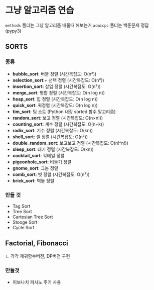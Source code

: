 # 그냥 알고리즘 연습
`methods` 폴더는 그냥 알고리즘 배울때 해보는거
`acmicpc` 폴더는 백준문제 정답 (pypy3)

## SORTS
### 종류
+ **bubble_sort**: 버블 정렬 (시간복잡도: O(n²))
+ **selection_sort**:+  선택 정렬 (시간복잡도: O(n²))
+ **insertion_sort**: 삽입 정렬 (시간복잡도: O(n²))
+ **merge_sort**: 병합 정렬 (시간복잡도: O(n log n))
+ **heap_sort**: 힙 정렬 (시간복잡도: O(n log n))
+ **quick_sort**: 퀵정렬 (시간복잡도: O(n log n))
+ **tim_sort**: 팀 소트 (Python 내장 sorted 함수 알고리즘)
+ **random_sort**: 보고 정렬 (시간복잡도: O(n×n!))
+ **counting_sort**: 계수 정렬 (시간복잡도: O(n+k))
+ **radix_sort**: 기수 정렬 (시간복잡도: O(kn))
+ **shell_sort**: 셸 정렬 (시간복잡도: O(n²))
+ **double_random_sort**: 보고보고 정렬 (시간복잡도: O(n!^n!))
+ **sleep_sort**: 대기 정렬 (시간복잡도: O(kn))
+ **cocktail_sort**: 칵테일 정렬
+ **pigeonhole_sort**: 비둘기 정렬
+ **gnome_sort**: 그놈 정렬
+ **comb_sort**: 빗 정렬 (시간복잡도: O(n²))
+ **brick_sort**: 벽돌 정렬 

### 만들 것
+ Tag Sort
+ Tree Sort
+ Cartesian Tree Sort
+ Stooge Sort
+ Cycle Sort

## Factorial, Fibonacci
ㄴ 각각 제귀함수버전, DP버전 구현

### 만들것
+ 피보나치 피사노 주기 사용